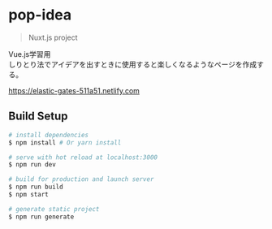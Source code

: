 # pop-idea

> Nuxt.js project

Vue.js学習用  
しりとり法でアイデアを出すときに使用すると楽しくなるようなページを作成する。

https://elastic-gates-511a51.netlify.com

## Build Setup

``` bash
# install dependencies
$ npm install # Or yarn install

# serve with hot reload at localhost:3000
$ npm run dev

# build for production and launch server
$ npm run build
$ npm start

# generate static project
$ npm run generate
```

